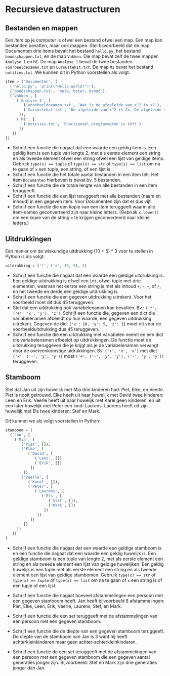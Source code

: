 # Recursieve datastructuren

## Bestanden en mappen

Een *item* op je computer is ofwel een bestand ofwel een map. Een map kan bestanden bevatten, maar ook mappen.
Stel bijvoorbeeld dat de map Documenten drie items bevat: het bestand `hello.py`, het bestand `boodschappen.txt`, en de map `Vakken`. Die map bevat zelf de twee mappen `Analyse 1` en `MI`. De map `Analyse 1` bevat de twee bestanden `voorbeeldexamen.txt` en `Cursustekst.txt`. De map `MI` bevat het bestand `notities.txt`. We kunnen dit in Python voorstellen als volgt:
```python
item = ('Documenten', [
  ('hello.py', 'print("Hello world!")'),
  ('boodschappen.txt', 'melk, boter, brood'),
  ('Vakken', [
     ('Analyse 1', [
        ('voorbeeldexamen.txt', 'Wat is de afgeleide van x^2 in x?'),
        ('Cursustekst.txt', 'De afgeleide van x^2 is 2x. De afgeleide van x is 1.')
      ]),
     ('MI', [
        ('notities.txt', 'Functioneel programmeren is tof!')
      ])
   ])
])
```

- Schrijf een functie die nagaat dat een waarde een geldig item is. Een geldig item is een tuple van lengte 2, met als eerste element een string en als tweede element ofwel een string ofwel een lijst van geldige items. Gebruik `type(x) == tuple` of `type(x) == str` of `type(x) == list` om na te gaan of `x` een tuple, een string, of een lijst is.
- Schrijf een functie die het totale aantal bestanden in een item telt. Het item `Documenten` hierboven is bevat bv. 5 bestanden.
- Schrijf een functie die de totale lengte van alle bestanden in een item teruggeeft.
- Schrijf een functie die een lijst teruggeeft met alle bestanden (naam en inhoud) in een gegeven item. Voor Documenten zijn dat er dus vijf.
- Schrijf een functie die een kopie van een item teruggeeft waarin alle item-namen geconverteerd zijn naar kleine letters. (Gebruik `x.lower()` om een kopie van de string `x` te krijgen geconverteerd naar kleine letters.)

## Uitdrukkingen

Eén manier om de wiskundige uitdrukking (10 + 5) * 3 voor te stellen in Python is als volgt:
```python
uitdrukking = ('*', ('+', 10, 5), 3)
```

- Schrijf een functie die nagaat dat een waarde een geldige uitdrukking is. Een geldige uitdrukking is ofwel een `int`, ofwel tuple met drie elementen, waarvan het eerste een string is met als inhoud `+`, `-`, `+`, of `/`, en het tweede en derde een geldige uitdrukking is.
- Schrijf een functie die een gegeven uitdrukking uitrekent. Voor het voorbeeld moet dit dus 45 teruggeven.
- Stel dat een uitdrukking ook variabelenamen kan bevatten. Bv.: `('*', ('+', 'x', 'y'), 'z')`. Schrijf een functie die, gegeven een dict die variabelenamen afbeeldt op hun waarde, een gegeven uitdrukking uitrekent. Gegeven de dict `{'x': 10, 'y': 5, 'z': 3}` moet dit voor de voorbeelduitdrukking dus 45 teruggeven.
- Schrijf een functie die een uitdrukking met variabelen neemt en een dict die variabelenamen afbeeldt op uitdrukkingen. De functie moet de uitdrukking teruggeven die je krijgt als je de variabelenamen vervangt door de overeenkomstige uidrukkingen. Bv. `('+', 'x', 'x')` met dict `{'x': ('-', 'y', 'y')}` moet `('+', ('-', 'y', 'y'), ('-', 'y', 'y'))` teruggeven.

## Stamboom

Stel dat Jan uit zijn huwelijk met Mia drie kinderen had: Piet, Elke, en Veerle. Piet is nooit getrouwd. Elke heeft uit haar huwelijk met David twee kinderen: Leen en Erik. Veerle heeft uit haar huwelijk met Karel geen kinderen, en uit een later huwelijk met Peter een kind: Laurens. Laurens heeft uit zijn huwelijk met Els twee kinderen: Stef en Mark.

Dit kunnen we als volgt voorstellen in Python:
```python
stamboom = (
  ('Jan', [
    ('Mia', [
       ('Piet', []),
       ('Elke', [
          ('David', [
             ('Leen', []),
             ('Erik', [])
           ])
        ]),
       ('Veerle', [
          ('Karel', []),
          ('Peter', [
             ('Laurens', [
                ('Els', [
                   ('Stef', []),
                   ('Mark', [])
                 ])
              ])
           ])
        ])
     ])
   ])
)
```

- Schrijf een functie die nagaat dat een waarde een geldige stamboom is en een functie die nagaat dat een waarde een geldig huwelijk is. Een geldige stamboom is een tuple van lengte 2, met als eerste element een string en als tweede element een lijst van geldige huwelijken. Een geldig huwelijk is een tuple met als eerste element een string en als tweede element een lijst van geldige stambomen. Gebruik `type(x) == str` of `type(x) == tuple` of `type(x) == list` om na te gaan of `x` een string is of een tuple of een lijst.

- Schrijf een functie die nagaat hoeveel afstammelingen een persoon met een gegeven stamboom heeft. Jan heeft bijvoorbeeld 8 afstammelingen: Piet, Elke, Leen, Erik, Veerle, Laurens, Stef, en Mark.
- Schrijf een functie die een set teruggeeft met de afstammelingen van een persoon met een gegeven stamboom.
- Schrijf een functie die de diepte van een gegeven stamboom teruggeeft. De diepte van de stamboom van Jan is 3 want hij heeft achterkleinkinderen maar geen achter-achterkleinkinderen.
- Schrijf een functie de een set teruggeeft met de afstammelingen van een persoon met een gegeven stamboom die een gegeven aantal generaties jonger zijn. Bijvoorbeeld: Stef en Mark zijn drie generaties jonger dan Jan.
